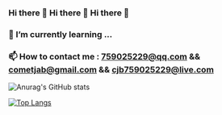 ### Hi there 👋 Hi there 👋 Hi there 👋
### 🌱 I’m currently learning ...
### 📫 How to contact me : 759025229@qq.com && cometjab@gmail.com && cjb759025229@live.com

![Anurag's GitHub stats](https://github-readme-stats.vercel.app/api?username=Trigger-CN&show_icons=true&theme=noctis_minimus&count_private=true)

[![Top Langs](https://github-readme-stats.vercel.app/api/top-langs/?username=Trigger-CN&layout=compact&theme=noctis_minimus)](https://github.com/anuraghazra/github-readme-stats)
